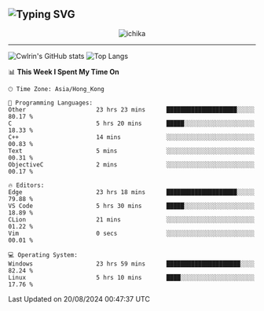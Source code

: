 ![Typing SVG](https://readme-typing-svg.demolab.com?font=Jost&size=24&pause=1000&color=7799EE&vCenter=true&multiline=true&random=false&width=435&height=100&lines=Hi+there;I'm+Sakurakouji+Nanaha;You+can+also+tell+me+Cwlrin%E2%98%86)
---
<p align="center">
  <img src="https://image.cwlrin.wiki/images/2024/06/17/Happy-Birthday2023---.png" alt="ichika" border="0" />
</p>

---
![Cwlrin's GitHub stats](https://github-readme-stats.vercel.app/api?username=cwlrin&show_icons=true&theme=buefy)
![Top Langs](https://github-readme-stats.vercel.app/api/top-langs/?username=cwlrin&layout=compact&hide=html,css)

<!--START_SECTION:waka-->
📊 **This Week I Spent My Time On** 

```text
🕑︎ Time Zone: Asia/Hong_Kong

💬 Programming Languages: 
Other                    23 hrs 23 mins      ████████████████████░░░░░   80.17 % 
C                        5 hrs 20 mins       █████░░░░░░░░░░░░░░░░░░░░   18.33 % 
C++                      14 mins             ░░░░░░░░░░░░░░░░░░░░░░░░░   00.83 % 
Text                     5 mins              ░░░░░░░░░░░░░░░░░░░░░░░░░   00.31 % 
ObjectiveC               2 mins              ░░░░░░░░░░░░░░░░░░░░░░░░░   00.17 % 

🔥 Editors: 
Edge                     23 hrs 18 mins      ████████████████████░░░░░   79.88 % 
VS Code                  5 hrs 30 mins       █████░░░░░░░░░░░░░░░░░░░░   18.89 % 
CLion                    21 mins             ░░░░░░░░░░░░░░░░░░░░░░░░░   01.22 % 
Vim                      0 secs              ░░░░░░░░░░░░░░░░░░░░░░░░░   00.01 % 

💻 Operating System: 
Windows                  23 hrs 59 mins      █████████████████████░░░░   82.24 % 
Linux                    5 hrs 10 mins       ████░░░░░░░░░░░░░░░░░░░░░   17.76 % 
```


 Last Updated on 20/08/2024 00:47:37 UTC
<!--END_SECTION:waka-->
